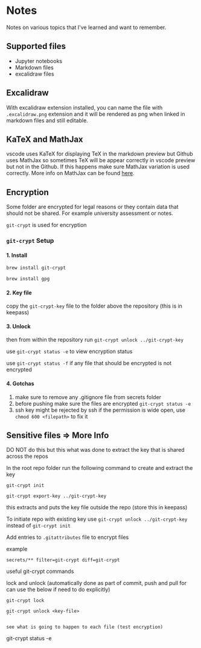 # Notes

Notes on various topics that I've learned and want to remember.

## Supported files

* Jupyter notebooks
* Markdown files
* excalidraw files

## Excalidraw

With excalidraw extension installed, you can name the file with `.excalidraw.png` extension and it will be rendered as png when linked in markdown files and still editable.

## KaTeX and MathJax

vscode uses KaTeX for displaying TeX in the markdown preview but Github uses MathJax so sometimes TeX will be appear correctly in vscode preview but not in the Github. If this happens make sure MathJax variation is used correctly. More info on MathJax can be found [here](https://math.meta.stackexchange.com/questions/5020/mathjax-basic-tutorial-and-quick-reference).

## Encryption

Some folder are encrypted for legal reasons or they contain data that should not be shared. For example university assessment or notes.

`git-crypt` is used for encryption

### `git-crypt` Setup

#### 1. Install

```sh
brew install git-crypt
```

```sh
brew install gpg
```

#### 2. Key file

copy the `git-crypt-key` file to the folder above the repository (this is in keepass)

#### 3. Unlock

then from within the repository run `git-crypt unlock ../git-crypt-key`

use `git-crypt status -e` to view encryption status

use `git-crypt status -f` if any file that should be encrypted is not encrypted

#### 4. Gotchas
1. make sure to remove any .gitignore file from secrets folder
2. before pushing make sure the files are encrypted `git-crypt status -e`
3. ssh key might be rejected by ssh if the permission is wide open, use `chmod 600 <filepath>` to fix it

## Sensitive files => More Info

DO NOT do this but this what was done to extract the key that is shared across the repos

In the root repo folder run the following command to create and extract the key

```
git-crypt init
```

```
git-crypt export-key ../git-crypt-key
```

this extracts and puts the key file outside the repo (store this in keepass)

To initiate repo with existing key use `git-crypt unlock ../git-crypt-key` instead of `git-crypt init`

Add entries to `.gitattributes` file to encrypt files

example

```
secrets/** filter=git-crypt diff=git-crypt
```

useful git-crypt commands

lock and unlock (automatically done as part of commit, push and pull for can use the below if need to do explicitly)

```
git-crypt lock
```

```
git-crypt unlock <key-file>
``

see what is going to happen to each file (test encryption)
```
git-crypt status -e

```


